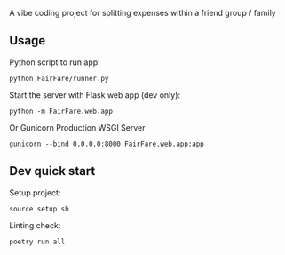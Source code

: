A vibe coding project for splitting expenses within a friend group / family

## Usage
Python script to run app:
```
python FairFare/runner.py
```

Start the server with Flask web app (dev only):
```
python -m FairFare.web.app
```

Or Gunicorn Production WSGI Server
```
gunicorn --bind 0.0.0.0:8000 FairFare.web.app:app
```

## Dev quick start
Setup project:
```
source setup.sh
```

Linting check:
```
poetry run all
```

